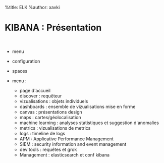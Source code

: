 %title: ELK
%author: xavki


# KIBANA : Présentation

<br>


* menu

* configuration

* spaces

* menu :
	* page d'accueil
	* discover : requêteur
	* vizualisations : objets individuels
	* dashboards : ensemble de vizualisations mise en forme
	* canvas : présentations design
	* maps : cartes/géolocalisation
	* machine learning : analyses statistiques et suggestion d'anomalies
	* metrics : vizualisations de metrics
	* logs : timeline de logs
	* APM : Applicative Performance Management
	* SIEM : security information and event management
	* dev tools : requêtes et grok
	* Management : elasticsearch et conf kibana

